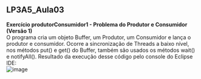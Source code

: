 ## LP3A5_Aula03

**Exercício produtorConsumidor1 - Problema do Produtor e Consumidor (Versão 1)**   
O programa cria um objeto Buffer, um Produtor, um Consumidor e lança o produtor e consumidor. Ocorre a sincronização de Threads a baixo nível, nos métodos put() e get() do Buffer, também são usados os métodos wait() e notifyAll(). Resultado da execução desse código pelo console do Eclipse IDE:  
![image](https://user-images.githubusercontent.com/70042571/164563705-e077d27b-6b0a-4f33-8d94-200b074db66b.png)
